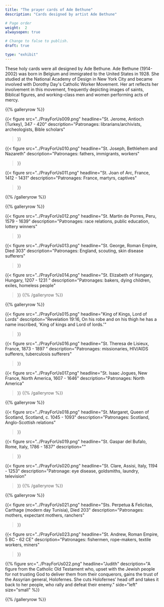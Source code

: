 ```yaml
---
title: "The prayer cards of Ade Bethune"
description: "Cards designed by artist Ade Bethune"

# Page order
weight:  2
alwaysopen: true

# Change to false to publish.
draft: true

type: "exhibit"
---
```

These holy cards were all designed by Ade Bethune. Ade Bethune (1914-2002) was born in Belgium and immigrated to the United States in 1928. She studied at the National Academy of Design in New York City and became involved with Dorothy Day's Catholic Worker Movement. Her art reflects her involvement in this movement, frequently depicting images of saints, Biblical figures, and working-class men and women performing acts of mercy.

{{% galleryrow %}}

{{< figure src="../PrayForUs009.png"
           headline="St. Jerome, Antioch (Turkey), 347 - 420"
           description="Patronages: librarians/archivists, archeologists, Bible scholars"

>}}

{{< figure src="../PrayForUs010.png"
           headline="St. Joseph, Bethlehem and Nazareth"
           description="Patronages: fathers, immigrants, workers"
>}}

{{< figure src="../PrayForUs011.png"
           headline="St. Joan of Arc, France, 1412 - 1431"
           description="Patronages: France, martyrs, captives"
>}}

{{% /galleryrow %}}

{{% galleryrow %}}

{{< figure src="../PrayForUs012.png"
           headline="St. Martin de Porres, Peru, 1579 - 1639"
           description="Patronages: race relations, public education, lottery winners"
>}}

{{< figure src="../PrayForUs013.png"
           headline="St. George, Roman Empire, Died 303"
           description="Patronages: England, scouting, skin disease sufferers"
>}}

{{< figure src="../PrayForUs014.png"
           headline="St. Elizabeth of Hungary, Hungary, 1207 - 1231	"
           description="Patronages: bakers, dying children, exiles, homeless people"
>}}
{{% /galleryrow %}}

{{% galleryrow %}}

{{< figure src="../PrayForUs015.png"
           headline="King of Kings, Lord of Lords"
           description="Revelation 19:16, On his robe and on his thigh he has a name inscribed, 'King of kings and Lord of lords.'"
>}}

{{< figure src="../PrayForUs016.png"
           headline="St. Theresa de Lisieux, France, 1873 - 1897	"
           description="Patronages: missionaries, HIV/AIDS sufferers, tuberculosis sufferers"
>}}

{{< figure src="../PrayForUs017.png"
           headline="St. Isaac Jogues, New France, North America, 1607 - 1646"
           description="Patronages: North America"
>}}
{{% /galleryrow %}}

{{% galleryrow %}}

{{< figure src="../PrayForUs018.png"
           headline="St. Margaret, Queen of Scotland, Scotland, c. 1045 - 1093"
           description="Patronages: Scotland,  Anglo-Scottish relations"
>}}

{{< figure src="../PrayForUs019.png"
           headline="St. Gaspar del Bufalo, Rome, Italy, 1786 - 1837"
           description=""
>}}

{{< figure src="../PrayForUs020.png"
           headline="St. Clare, Assisi, Italy, 1194 - 1253"
           description="Patronage: eye disease, goldsmiths, laundry, television"
>}}
{{% /galleryrow %}}

{{% galleryrow %}}

{{< figure src="../PrayForUs021.png"
           headline="Sts. Perpetua & Felicitas, Carthage (modern day Tunisia), Died 203"
           description="Patronages: mothers, expectant mothers, ranchers"
>}}

{{< figure src="../PrayForUs023.png"
           headline="St. Andrew, Roman Empire, 5 BC - 62 CE"
           description="Patronages: fishermen, rope-makers, textile workers, miners"
>}}

{{% figure src="../PrayForUs022.png" headline="Judith"
description="A figure from the Catholic Old Testament who, upset with the Jewish people for not trusting God to deliver them from their conquerors, gains the trust of the Assyrian general, Holofernes. She cuts Holofernes’ head off and takes it back to her people, who rally and defeat their enemy." side="left" size="small" %}}

{{% /galleryrow %}}
